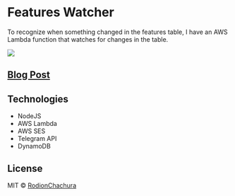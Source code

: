 # Features Watcher

To recognize when something changed in the features table, I have an AWS Lambda function that watches for changes in the table.

![](https://user-images.githubusercontent.com/17750556/100424607-4332b380-30a7-11eb-9620-095e2794ee06.png)

## [Blog Post](https://geekrodion.com/blog/features-board)

## Technologies
* NodeJS
* AWS Lambda
* AWS SES
* Telegram API
* DynamoDB

## License

MIT © [RodionChachura](https://geekrodion.com)
